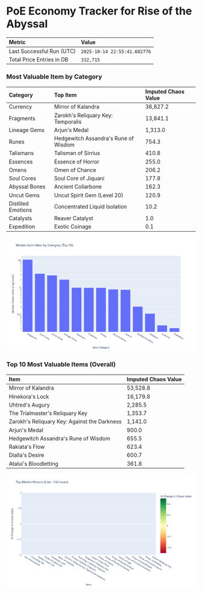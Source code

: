 # PoE Economy Tracker for Rise of the Abyssal

<!-- START_MAINTENANCE -->
| Metric | Value |
|:---|:---|
| Last Successful Run (UTC) | `2025-10-14 22:55:41.602776` |
| Total Price Entries in DB | `332,715` |

<!-- END_MAINTENANCE -->

<!-- START_DATAFRAME_DEBUG -->
<!-- END_DATAFRAME_DEBUG -->

<!-- START_CATEGORY_ANALYSIS -->
### Most Valuable Item by Category
| Category | Top Item | Imputed Chaos Value |
| :--- | :--- | :--- |
| Currency | Mirror of Kalandra | 36,827.2 |
| Fragments | Zarokh's Reliquary Key: Temporalis | 13,841.1 |
| Lineage Gems | Arjun's Medal | 1,313.0 |
| Runes | Hedgewitch Assandra's Rune of Wisdom | 754.3 |
| Talismans | Talisman of Sirrius | 410.8 |
| Essences | Essence of Horror | 255.0 |
| Omens | Omen of Chance | 206.2 |
| Soul Cores | Soul Core of Jiquani | 177.8 |
| Abyssal Bones | Ancient Collarbone | 162.3 |
| Uncut Gems | Uncut Spirit Gem (Level 20) | 120.9 |
| Distilled Emotions | Concentrated Liquid Isolation | 10.2 |
| Catalysts | Reaver Catalyst | 1.0 |
| Expedition | Exotic Coinage | 0.1 |


![Category Analysis Chart](charts/category_analysis.png)
<!-- END_ANALYSIS -->

<!-- START_ANALYSIS -->
### Top 10 Most Valuable Items (Overall)
| Item | Imputed Chaos Value |
| :--- | :--- |
| Mirror of Kalandra | 53,528.8 |
| Hinekora's Lock | 16,179.8 |
| Uhtred's Augury | 2,285.5 |
| The Trialmaster's Reliquary Key | 1,353.7 |
| Zarokh's Reliquary Key: Against the Darkness | 1,141.0 |
| Arjun's Medal | 900.0 |
| Hedgewitch Assandra's Rune of Wisdom | 655.5 |
| Rakiata's Flow | 623.4 |
| Dialla's Desire | 600.7 |
| Atalui's Bloodletting | 361.8 |


![Market Movers Chart](charts/market_movers.png)
<!-- END_ANALYSIS -->
